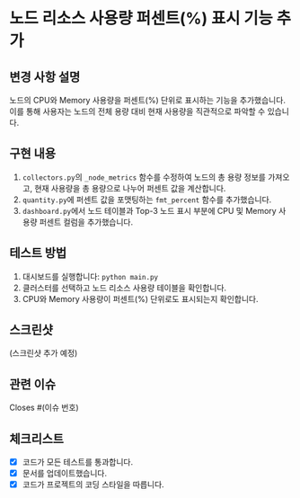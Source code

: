 # 노드 리소스 사용량 퍼센트(%) 표시 기능 추가

## 변경 사항 설명
노드의 CPU와 Memory 사용량을 퍼센트(%) 단위로 표시하는 기능을 추가했습니다. 이를 통해 사용자는 노드의 전체 용량 대비 현재 사용량을 직관적으로 파악할 수 있습니다.

## 구현 내용
1. `collectors.py`의 `_node_metrics` 함수를 수정하여 노드의 총 용량 정보를 가져오고, 현재 사용량을 총 용량으로 나누어 퍼센트 값을 계산합니다.
2. `quantity.py`에 퍼센트 값을 포맷팅하는 `fmt_percent` 함수를 추가했습니다.
3. `dashboard.py`에서 노드 테이블과 Top-3 노드 표시 부분에 CPU 및 Memory 사용량 퍼센트 컬럼을 추가했습니다.

## 테스트 방법
1. 대시보드를 실행합니다: `python main.py`
2. 클러스터를 선택하고 노드 리소스 사용량 테이블을 확인합니다.
3. CPU와 Memory 사용량이 퍼센트(%) 단위로도 표시되는지 확인합니다.

## 스크린샷
(스크린샷 추가 예정)

## 관련 이슈
Closes #(이슈 번호)

## 체크리스트
- [x] 코드가 모든 테스트를 통과합니다.
- [x] 문서를 업데이트했습니다.
- [x] 코드가 프로젝트의 코딩 스타일을 따릅니다.
